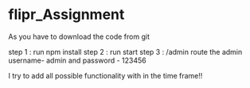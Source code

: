 # flipr_Assignment


As you have to download the code from git

step 1 : run npm install
step 2 : run start
step 3 : /admin route the admin username- admin and password - 123456

I try to add all possible functionality with in the time frame!!